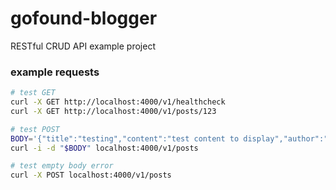 # gofound-blogger
RESTful CRUD API example project 


### example requests
```bash
# test GET
curl -X GET http://localhost:4000/v1/healthcheck
curl -X GET http://localhost:4000/v1/posts/123

# test POST
BODY='{"title":"testing","content":"test content to display","author":"bartb","img_urls":["https://img.nl/01", "https://img.nl/02"]}'
curl -i -d "$BODY" localhost:4000/v1/posts

# test empty body error
curl -X POST localhost:4000/v1/posts
```